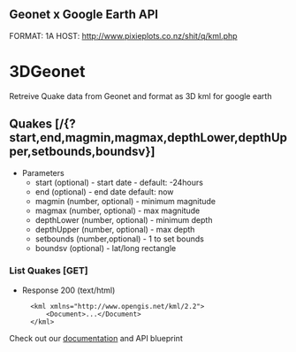 ## Geonet x Google Earth API

FORMAT: 1A
HOST: http://www.pixieplots.co.nz/shit/q/kml.php

# 3DGeonet

Retreive Quake data from Geonet and format as 3D kml for google earth

## Quakes [/{?start,end,magmin,magmax,depthLower,depthUpper,setbounds,boundsv}]

+ Parameters
    + start  (optional) - start date - 
        default: -24hours
    + end (optional) - end date
        default: now
    + magmin (number, optional) - minimum magnitude
    + magmax (number, optional) - max magnitude
    + depthLower (number, optional) - minimum depth
    + depthUpper (number, optional) - max depth
    + setbounds (number,optional) - 1 to set bounds
    + boundsv (optional) - lat/long rectangle

### List Quakes [GET]

+ Response 200 (text/html)

        <kml xmlns="http://www.opengis.net/kml/2.2">
            <Document>...</Document>
        </kml>

Check out our [documentation](https://pixieplots.docs.apiary.io/#) and API blueprint
